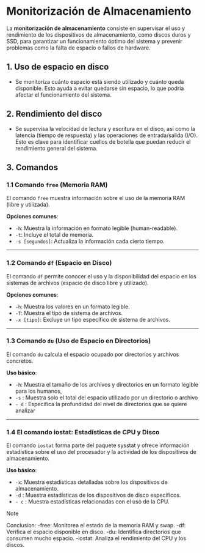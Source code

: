 # Monitorización de Almacenamiento

La **monitorización de almacenamiento** consiste en supervisar el uso y rendimiento de los dispositivos de almacenamiento, como discos duros y SSD, para garantizar un funcionamiento óptimo del sistema y prevenir problemas como la falta de espacio o fallos de hardware.

## 1. Uso de espacio en disco
   - Se monitoriza cuánto espacio está siendo utilizado y cuánto queda disponible. Esto ayuda a evitar quedarse sin espacio, lo que podría afectar el funcionamiento del sistema.

## 2. Rendimiento del disco
   - Se supervisa la velocidad de lectura y escritura en el disco, así como la latencia (tiempo de respuesta) y las operaciones de entrada/salida (I/O). Esto es clave para identificar cuellos de botella que puedan reducir el rendimiento general del sistema.

## 3. Comandos
### 1.1 Comando `free` (Memoria RAM)  
El comando `free` muestra información sobre el uso de la memoria RAM (libre y utilizada).  

**Opciones comunes**:  
- `-h`: Muestra la información en formato legible (human-readable).  
- `-t`: Incluye el total de memoria.  
- `-s [segundos]`: Actualiza la información cada cierto tiempo.  

---

### 1.2 Comando `df` (Espacio en Disco)  
El comando `df` permite conocer el uso y la disponibilidad del espacio en los sistemas de archivos (espacio de disco libre y utilizado).  

**Opciones comunes**:  
- `-h`: Muestra los valores en un formato legible.  
- `-T`: Muestra el tipo de sistema de archivos.  
- `-x [tipo]`: Excluye un tipo específico de sistema de archivos.  

---

### 1.3 Comando `du` (Uso de Espacio en Directorios)  
El comando `du` calcula el espacio ocupado por directorios y archivos concretos.  

**Uso básico**:  
- `-h`: Muestra el tamaño de los archivos y directorios en un formato legible para los humanos, 
- `-s` : Muestra solo el total del espacio utilizado por un directorio o archivo
- `- d` : Especifica la profundidad del nivel de directorios que se quiere analizar

---
### 1.4 El comando iostat: Estadísticas de CPU y Disco
El comando `iostat` forma parte del paquete sysstat y ofrece
información estadística sobre el uso del procesador y la actividad
de los dispositivos de almacenamiento. 

**Uso básico**:  
- `-x`: Muestra estadísticas detalladas sobre los dispositivos de almacenamiento.
- `-d` : Muestra estadísticas de los dispositivos de disco específicos.
- `- c` : Muestra estadísticas relacionadas con el uso de la CPU.

> [!NOTE]
> Conclusion: -free: Monitorea el estado de la memoria RAM y swap. -df: Verifica el espacio disponible en disco. -du: Identifica directorios que consumen mucho espacio. -iostat: Analiza el rendimiento del CPU y los discos. 
